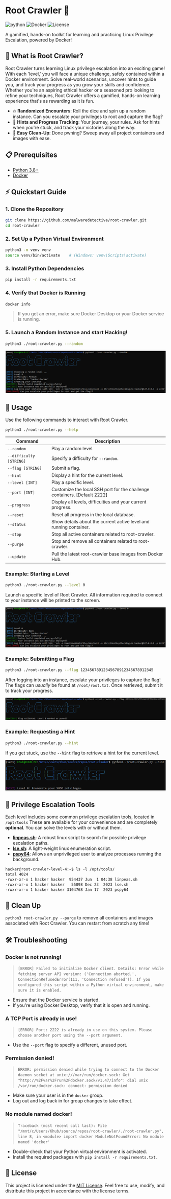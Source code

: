 # Root Crawler 🐧
![python](https://img.shields.io/badge/python-3.8%2B-blue)
![Docker](https://img.shields.io/badge/docker-required-blue)
![License](https://img.shields.io/badge/license-MIT-green)

A gamified, hands-on toolkit for learning and practicing Linux Privilege Escalation, powered by Docker!

## 🧩 What is Root Crawler?

Root Crawler turns learning Linux privilege escalation into an exciting game! With each 'level,' you will face a unique challenge, safely contained within a Docker environment. Solve real-world scenarios, uncover hints to guide you, and track your progress as you grow your skills and confidence. Whether you're an aspiring ethical hacker or a seasoned pro looking to refine your techniques, Root Crawler offers a gamified, hands-on learning experience that's as rewarding as it is fun.

- 🔥 **Randomized Encounters**: Roll the dice and spin up a random instance. Can you escalate your privileges to root and capture the flag?
- 🤖 **Hints and Progress Tracking**: Your journey, your rules. Ask for hints when you're stuck, and track your victories along the way.
- 🐳 **Easy Clean-Up**: Done pwning? Sweep away all project containers and images with ease.

## 📋 Prerequisites

- [Python 3.8+](https://www.python.org/downloads/)
- [Docker](https://www.docker.com/get-started/)

## ⚡ Quickstart Guide

### 1. Clone the Repository

```bash
git clone https://github.com/malwaredetective/root-crawler.git
cd root-crawler
```

### 2. Set Up a Python Virtual Environment

```bash
python3 -m venv venv
source venv/bin/activate    # (Windows: venv\Scripts\activate)
```
### 3. Install Python Dependencies
```bash
pip install -r requirements.txt
```

### 4. Verify that Docker is Running
```bash
docker info
```

> If you get an error, make sure Docker Desktop or your Docker service is running.

### 5. Launch a Random Instance and start Hacking!
```bash
python3 ./root-crawler.py --random
```

![Screenshot](assets/root-crawler.png)

## 🚀 Usage
Use the following commands to interact with Root Crawler.

```bash
python3 ./root-crawler.py --help
```

| Command | Description |
| --- | --- |
| `--random` | Play a random level. |
| `--difficulty [STRING]` | Specify a difficulty for `--random`. |
| `--flag [STRING]` | Submit a flag. |
| `--hint` | Display a hint for the current level. |
| `--level [INT]` | Play a specific level. |
| `--port [INT]` | Customize the local SSH port for the challenge containers. [Default 2222] |
| `--progress` | Display all levels, difficulties and your current progress. |
| `--reset` | Reset all progress in the local database. |
| `--status` | Show details about the current active level and running container. |
| `--stop` | Stop all active containers related to root-crawler. |
| `--purge` | Stop and remove all containers related to root-crawler. |
| `--update` | Pull the latest root-crawler base images from Docker Hub. |

### Example: Starting a Level
```bash
python3 ./root-crawler.py --level 0
```

Launch a specific level of Root Crawler. All information required to connect to your instance will be printed to the screen.

![Screenshot](assets/root-crawler-level.png)

### Example: Submitting a Flag
```bash
python3 ./root-crawler.py --flag 12345678912345678912345678912345
```

After logging into an instance, escalate your privileges to capture the flag! The flags can *usually* be found at `/root/root.txt`. Once retrieved, submit it to track your progress.

![Screenshot](assets/root-crawler-flag.png)

### Example: Requesting a Hint
```bash
python3 ./root-crawler.py --hint
```

If you get stuck, use the `--hint` flag to retrieve a hint for the current level.

![Screenshot](assets/root-crawler-hint.png)

## 🧰 Privilege Escalation Tools

Each level includes some common privilege escalation tools, located in `/opt/tools` These are available for your convenience and are completely **optional**. You can solve the levels with or without them.
- [**linpeas.sh**](https://github.com/peass-ng/PEASS-ng/): A robust linux script to search for possible privilege escalation paths.
- [**lse.sh**](https://github.com/diego-treitos/linux-smart-enumeration/): A light-weight linux enumeration script. 
- [**pspy64**](https://github.com/DominicBreuker/pspy/): Allows an unprivileged user to analyze processes running the background.

```
hacker@root-crawler-level-4:~$ ls -l /opt/tools/
total 4024
-rwxr-xr-x 1 hacker hacker  954437 Jun  1 04:38 linpeas.sh
-rwxr-xr-x 1 hacker hacker   55098 Dec 23  2023 lse.sh
-rwxr-xr-x 1 hacker hacker 3104768 Jan 17  2023 pspy64
```

## 🧹 Clean Up
`python3 root-crawler.py --purge` to remove all containers and images associated with Root Crawler. You can restart from scratch any time!

## 🛠️ Troubleshooting
### **Docker is not running!**

> `[ERROR] Failed to initialize Docker client. Details: Error while fetching server API version: ('Connection aborted.', ConnectionRefusedError(111, 'Connection refused')). If you configured this script within a Python virtual environment, make sure it is enabled.`

- Ensure that the Docker service is started.
- If you're using Docker Desktop, verify that it is open and running.

### **A TCP Port is already in use!**
> `[ERROR] Port: 2222 is already in use on this system. Please choose another port using the --port argument.`

- Use the `--port` flag to specify a different, unused port.

### **Permission denied!**
> `ERROR: permission denied while trying to connect to the Docker daemon socket at unix:///var/run/docker.sock: Get "http://%2Fvar%2Frun%2Fdocker.sock/v1.47/info": dial unix /var/run/docker.sock: connect: permission denied`

- Make sure your user is in the `docker` group.
- Log out and log back in for group changes to take effect.

### **No module named docker!**
> `Traceback (most recent call last):
  File "/mnt/c/Users/Khub/source/repos/root-crawler/./root-crawler.py", line 8, in <module>
    import docker
ModuleNotFoundError: No module named 'docker'`
- Double-check that your Python virtual environment is activated.
- Install the required packages with `pip install -r requirements.txt`.

## 📝 License
This project is licensed under the [MIT License](LICENSE). Feel free to use, modify, and distribute this project in accordance with the license terms.

